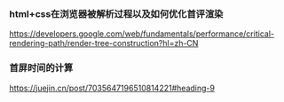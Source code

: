 ### html+css在浏览器被解析过程以及如何优化首评渲染

<https://developers.google.com/web/fundamentals/performance/critical-rendering-path/render-tree-construction?hl=zh-CN>

### 首屏时间的计算
<https://juejin.cn/post/7035647196510814221#heading-9>